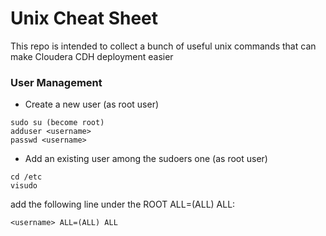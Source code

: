 # Unix Cheat Sheet
This repo is intended to collect a bunch of useful unix commands that can make Cloudera CDH deployment easier 

### User Management
 * Create a new user (as root user)
```
sudo su (become root)
adduser <username>
passwd <username>
```
* Add an existing user among the sudoers one (as root user)
```
cd /etc
visudo 
```
add the following line under the ROOT ALL=(ALL) ALL:
```
<username> ALL=(ALL) ALL
```

